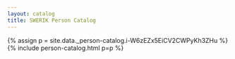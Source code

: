 ```yaml
---
layout: catalog
title: SWERIK Person Catalog
---
```

{% assign p = site.data._person-catalog.i-W6zEZx5EiCV2CWPyKh3ZHu %}
{% include person-catalog.html p=p %}

